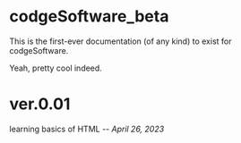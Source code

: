 # codgeSoftware_beta
This is the first-ever documentation (of any kind) to exist for codgeSoftware.

Yeah, pretty cool indeed.
<br>

<h1> ver.0.01 </h1>
</p>
learning basics of HTML
<i> -- April 26, 2023</i>
</p>

